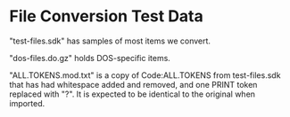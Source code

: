 # File Conversion Test Data #

"test-files.sdk" has samples of most items we convert.

"dos-files.do.gz" holds DOS-specific items.

"ALL.TOKENS.mod.txt" is a copy of Code:ALL.TOKENS from test-files.sdk that
has had whitespace added and removed, and one PRINT token replaced with "?".
It is expected to be identical to the original when imported.

